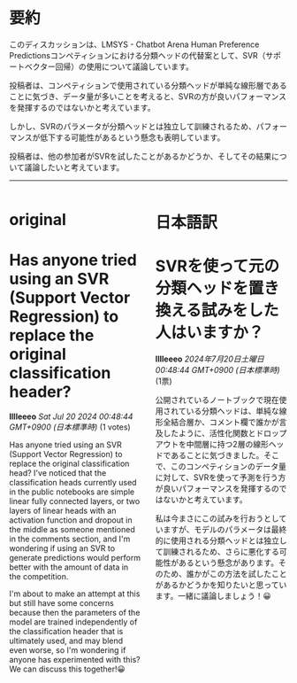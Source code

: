 # 要約 
このディスカッションは、LMSYS - Chatbot Arena Human Preference Predictionsコンペティションにおける分類ヘッドの代替案として、SVR（サポートベクター回帰）の使用について議論しています。

投稿者は、コンペティションで使用されている分類ヘッドが単純な線形層であることに気づき、データ量が多いことを考えると、SVRの方が良いパフォーマンスを発揮するのではないかと考えています。

しかし、SVRのパラメータが分類ヘッドとは独立して訓練されるため、パフォーマンスが低下する可能性があるという懸念も表明しています。

投稿者は、他の参加者がSVRを試したことがあるかどうか、そしてその結果について議論したいと考えています。


---


<style>
.column-left{
  float: left;
  width: 47.5%;
  text-align: left;
}
.column-right{
  float: right;
  width: 47.5%;
  text-align: left;
}
.column-one{
  float: left;
  width: 100%;
  text-align: left;
}
</style>


<div class="column-left">

# original

# Has anyone tried using an SVR (Support Vector Regression) to replace the original classification header?

**lllleeeo** *Sat Jul 20 2024 00:48:44 GMT+0900 (日本標準時)* (1 votes)

Has anyone tried using an SVR (Support Vector Regression) to replace the original classification head? I've noticed that the classification heads currently used in the public notebooks are simple linear fully connected layers, or two layers of linear heads with an activation function and dropout in the middle as someone mentioned in the comments section, and I'm wondering if using an SVR to generate predictions would perform better with the amount of data in the competition. 

I'm about to make an attempt at this but still have some concerns because then the parameters of the model are trained independently of the classification header that is ultimately used, and may blend even worse, so I'm wondering if anyone has experimented with this? We can discuss this together!😀





</div>
<div class="column-right">

# 日本語訳

# SVRを使って元の分類ヘッドを置き換える試みをした人はいますか？

**lllleeeo** *2024年7月20日土曜日 00:48:44 GMT+0900 (日本標準時)* (1票)

公開されているノートブックで現在使用されている分類ヘッドは、単純な線形全結合層か、コメント欄で誰かが言及したように、活性化関数とドロップアウトを中間層に持つ2層の線形ヘッドであることに気づきました。そこで、このコンペティションのデータ量に対して、SVRを使って予測を行う方が良いパフォーマンスを発揮するのではないかと考えています。

私は今まさにこの試みを行おうとしていますが、モデルのパラメータは最終的に使用される分類ヘッドとは独立して訓練されるため、さらに悪化する可能性があるという懸念があります。そのため、誰かがこの方法を試したことがあるかどうかを知りたいと思っています。一緒に議論しましょう！😀 



</div>